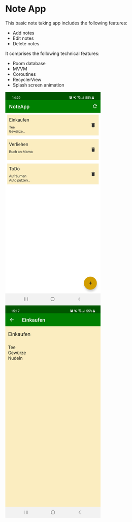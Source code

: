 # Note App

This basic note taking app includes the following features:

- Add notes
- Edit notes
- Delete notes

It comprises the following technical features:

- Room database
- MVVM
- Coroutines
- RecyclerView
- Splash screen animation

<p>
<img src="NoteApp_all_notes.jpg" width="300"/>
<img src="NoteApp_note_detail.jpg" width="300"/>
</p>

